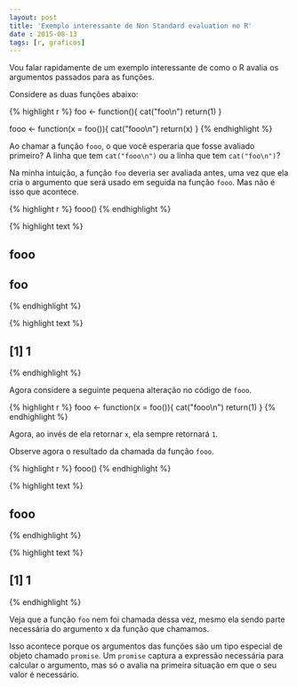 ```yaml
---
layout: post
title: 'Exemplo interessante de Non Standard evaluation no R'
date : 2015-08-13
tags: [r, graficos]
--- 
```


Vou falar rapidamente de um exemplo interessante de como o R avalia os argumentos passados para as funções.

Considere as duas funções abaixo:


{% highlight r %}
foo <- function(){
  cat("foo\n")
  return(1)
}

fooo <- function(x = foo()){
  cat("fooo\n")
  return(x)
}
{% endhighlight %}

Ao chamar a função `fooo`, o que você esperaria que fosse avaliado primeiro?
A linha que tem `cat("fooo\n")` ou a linha que tem `cat("foo\n")`?

Na minha intuição, a função `foo` deveria ser avaliada antes, uma vez que ela cria o argumento que será usado em seguida na função `fooo`. Mas não é isso que acontece.


{% highlight r %}
fooo()
{% endhighlight %}



{% highlight text %}
## fooo
## foo
{% endhighlight %}



{% highlight text %}
## [1] 1
{% endhighlight %}

Agora considere a seguinte pequena alteração no código de `fooo`.


{% highlight r %}
fooo <- function(x = foo()){
  cat("fooo\n")
  return(1)
}
{% endhighlight %}

Agora, ao invés de ela retornar `x`, ela sempre retornará `1`.

Observe agora o resultado da chamada da função `fooo`. 


{% highlight r %}
fooo()
{% endhighlight %}



{% highlight text %}
## fooo
{% endhighlight %}



{% highlight text %}
## [1] 1
{% endhighlight %}

Veja que a função `foo` nem foi chamada dessa vez, mesmo ela sendo parte necessária do argumento x da função que chamamos.

Isso acontece porque os argumentos das funções são um tipo especial de objeto chamado `promise`. Um `promise` captura a expressão necessária para calcular o argumento, mas só o avalia na primeira situação em que o seu valor é necessário.
